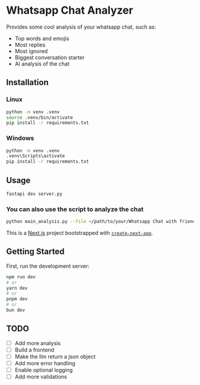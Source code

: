 # Whatsapp Chat Analyzer
Provides some cool analysis of your whatsapp chat, such as:
- Top words and emojis
- Most replies
- Most ignored
- Biggest conversation starter
- AI analysis of the chat

## Installation

### Linux
```bash
python -m venv .venv
source .venv/bin/activate
pip install -r requirements.txt
```

### Windows
```bash
python -m venv .venv
.venv\Scripts\activate
pip install -r requirements.txt
```

## Usage
```bash
fastapi dev server.py
```

### You can also use the script to analyze the chat
```bash
python main_analysis.py --file </path/to/your/Whatsapp Chat with friend.txt>
```

This is a [Next.js](https://nextjs.org) project bootstrapped with [`create-next-app`](https://nextjs.org/docs/app/api-reference/cli/create-next-app).

## Getting Started

First, run the development server:

```bash
npm run dev
# or
yarn dev
# or
pnpm dev
# or
bun dev
```

## TODO
- [ ] Add more analysis
- [ ] Build a frontend
- [ ] Make the llm return a json object
- [ ] Add more error handling
- [ ] Enable optional logging
- [ ] Add more validations